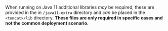 When running on Java 11 additional libraries _may_ be required, these are provided in the in `/java11-extra`
directory and _can_ be placed in the `<tomcat>/lib` directory. **These files are only required in specific
cases and not the common deployment scenario.**